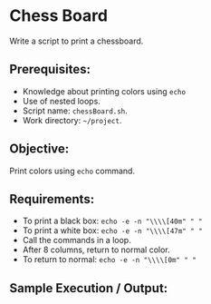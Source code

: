 # Chess Board

Write a script to print a chessboard.

## Prerequisites:

- Knowledge about printing colors using `echo`
- Use of nested loops.
- Script name: `chessBoard.sh`.
- Work directory: `~/project`.

## Objective:

Print colors using `echo` command.

## Requirements:

- To print a black box: `echo -e -n "\\\\[40m" " "`
- To print a white box: `echo -e -n "\\\\[47m" " "`
- Call the commands in a loop.
- After 8 columns, return to normal color.
- To return to normal: `echo -e -n "\\\\[0m" " "`

## Sample Execution / Output:
